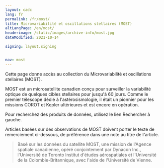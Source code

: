 ```yaml
---
layout: cadc
lang: fr
permalink: /fr/most/
title: Microvariabilité et oscillations stellaires (MOST)
altLangPage: /en/most/
headerimage: /static/images/archive-info/most.jpg
dateModified: 2021-10-14

signing: layout.signing


nav: most
---
```


<p>
  Cette page donne accès au collection du Microvariabilité et
  oscillations stellaires (MOST).
</p>

<p>
  MOST est un microsatellite canadien conçu pour surveiller la
  variabilité optique de quelques cibles stellaires pour
  jusqu'à 60 jours. Comme le premier télescope
  dédié à l'astérosismologie, il
  était un pionnier pour les missions COROT et Kepler
  ultérieures et est encore en opération.
</p>

<p>
  Pour recherchez des produits de données, utilisez le lien
  Rechercher à gauche.
</p>

  <p>
    Articles basées sur des observations de MOST doivent porter
    le texte de remerciement ci-dessous, de préférence
    dans une note au titre de l'article.
  </p>

  <blockquote>
    Basé sur les données du satellite MOST, une mission
    de l'Agence spatiale canadienne, opéré conjointement
    par Dynacon Inc., l'Université de Toronto Institut
    d'études aérospatiales et l'Université de la
    Colombie-Britannique, avec l'aide de l'Université de
    Vienne.
  </blockquote>
